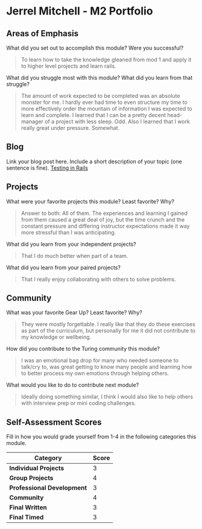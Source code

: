 # Jerrel Mitchell - M2 Portfolio

## Areas of Emphasis

What did you set out to accomplish this module? Were you successful?

> To learn how to take the knowledge gleaned from mod 1 and apply it to higher level projects and learn rails.

What did you struggle most with this module? What did you learn from that struggle?

> The amount of work expected to be completed was an absolute monster for me. I hardly ever had time to even structure my time to more effectively order the mountain of information I was expected to learn and complete. I learned that I can be a pretty decent head-manager of a project with less sleep. Odd. Also I learned that I work really great under pressure. Somewhat.

## Blog

Link your blog post here. Include a short description of your topic (one sentence is fine).
[Testing in Rails](https://medium.com/@kelveaux90/tdd-test-driven-development-is-one-approach-to-developing-an-web-application-but-not-completely-e1cb50495a2b)

## Projects

What were your favorite projects this module? Least favorite? Why?

> Answer to both: All of them. The experiences and learning I gained from them caused a great deal of joy, but the time crunch and the constant pressure and differing instructor expectations made it way more stressful than I was anticipating.

What did you learn from your independent projects?

> That I do much better when part of a team.

What did you learn from your paired projects?

> That I really enjoy collaborating with others to solve problems.

## Community

What was your favorite Gear Up? Least favorite? Why?

> They were mostly forgettable. I really like that they do these exercises as part of the curriculum, but personally for me it did not contribute to my knowledge or wellbeing.

How did you contribute to the Turing community this module?

> I was an emotional bag drop for many who needed someone to talk/cry to, was great getting to know many people and learning how to better process my own emotions through helping others.

What would you like to do to contribute next module?

> Ideally doing something similar, I think I would also like to help others with interview prep or mini coding challenges.

## Self-Assessment Scores

Fill in how you would grade yourself from 1-4 in the following categories this module.

| Category                     | Score |
| ---------------------------- | ----- |
| **Individual Projects**      | 3     |
| **Group Projects**           | 4     |
| **Professional Development** | 3     |
| **Community**                | 4     |
| **Final Written**            | 3     |
| **Final Timed**              | 3     |
